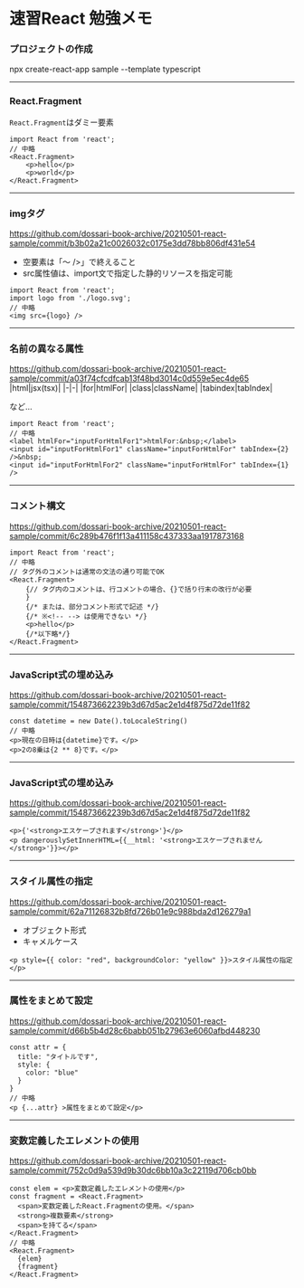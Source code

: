 # 速習React 勉強メモ
### プロジェクトの作成
npx create-react-app sample --template typescript

---
### React.Fragment
`React.Fragment`はダミー要素

```tsx
import React from 'react';
// 中略
<React.Fragment>
    <p>hello</p>
    <p>world</p>
</React.Fragment>
```

---
### imgタグ

https://github.com/dossari-book-archive/20210501-react-sample/commit/b3b02a21c0026032c0175e3dd78bb806df431e54

* 空要素は「～ />」で終えること
* src属性値は、import文で指定した静的リソースを指定可能

```tsx
import React from 'react';
import logo from './logo.svg';
// 中略
<img src={logo} />
```

---

### 名前の異なる属性
https://github.com/dossari-book-archive/20210501-react-sample/commit/a03f74cfcdfcab13f48bd3014c0d559e5ec4de65
|html|jsx(tsx)|
|-|-|
|for|htmlFor|
|class|className|
|tabindex|tabIndex|

など…

```tsx
import React from 'react';
// 中略
<label htmlFor="inputForHtmlFor1">htmlFor:&nbsp;</label>
<input id="inputForHtmlFor1" className="inputForHtmlFor" tabIndex={2} />&nbsp;
<input id="inputForHtmlFor2" className="inputForHtmlFor" tabIndex={1} />
```

---

### コメント構文
https://github.com/dossari-book-archive/20210501-react-sample/commit/6c289b476f1f13a411158c437333aa1917873168

```tsx
import React from 'react';
// 中略
// タグ外のコメントは通常の文法の通り可能でOK
<React.Fragment>
    {// タグ内のコメントは、行コメントの場合、{}で括り行末の改行が必要
    }
    {/* または、部分コメント形式で記述 */}
    {/* ※<!-- --> は使用できない */}
    <p>hello</p>
    {/*以下略*/}
</React.Fragment>
```

---

### JavaScript式の埋め込み
https://github.com/dossari-book-archive/20210501-react-sample/commit/154873662239b3d67d5ac2e1d4f875d72de11f82

```tsx
const datetime = new Date().toLocaleString()
// 中略
<p>現在の日時は{datetime}です。</p>
<p>2の8乗は{2 ** 8}です。</p>
```
---

### JavaScript式の埋め込み
https://github.com/dossari-book-archive/20210501-react-sample/commit/154873662239b3d67d5ac2e1d4f875d72de11f82

```tsx
<p>{'<strong>エスケープされます</strong>'}</p>
<p dangerouslySetInnerHTML={{__html: '<strong>エスケープされません</strong>'}}></p>
```

---

### スタイル属性の指定
https://github.com/dossari-book-archive/20210501-react-sample/commit/62a71126832b8fd726b01e9c988bda2d126279a1

* オブジェクト形式
* キャメルケース

```tsx
<p style={{ color: "red", backgroundColor: "yellow" }}>スタイル属性の指定</p>
```

---

### 属性をまとめて設定
https://github.com/dossari-book-archive/20210501-react-sample/commit/d66b5b4d28c6babb051b27963e6060afbd448230

```tsx
const attr = {
  title: "タイトルです",
  style: {
    color: "blue"
  }
}
// 中略
<p {...attr} >属性をまとめて設定</p>
```

---

### 変数定義したエレメントの使用
https://github.com/dossari-book-archive/20210501-react-sample/commit/752c0d9a539d9b30dc6bb10a3c22119d706cb0bb

```tsx
const elem = <p>変数定義したエレメントの使用</p>
const fragment = <React.Fragment>
  <span>変数定義したReact.Fragmentの使用。</span>
  <strong>複数要素</strong>
  <span>を持てる</span>
</React.Fragment>
// 中略
<React.Fragment>
  {elem}
  {fragment}
</React.Fragment>
```